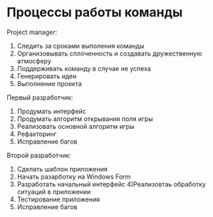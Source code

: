 # Процессы работы команды

Project manager:
  1) Следить за сроками выполения команды
  2) Организовывать сплоченность и создавать дружественную атмосферу
  3) Поддерживать команду в случае не успеха
  4) Генерировать идеи
  5) Выполнение проекта
 
Первый разработчик:
  1) Продумать интерфейс 
  2) Продумать алгоритм открывания поля игры 
  3) Реализовать основной алгоритм игры
  4) Рефакторинг 
  5) Исправление багов 
 
Второй разработчик:
  1) Сделать шаблон приложения 
  2) Начать разарботку на Windows Form 
  3) Разработать начальный интерфейс 
  4)Реализовтаь обработку ситуаций в приложении 
  5) Тестирование приложения 
  6) Исправление багов 
